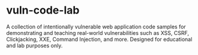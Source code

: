 # vuln-code-lab
A collection of intentionally vulnerable web application code samples for demonstrating and teaching real-world vulnerabilities such as XSS, CSRF, Clickjacking, XXE, Command Injection, and more. Designed for educational and lab purposes only.
